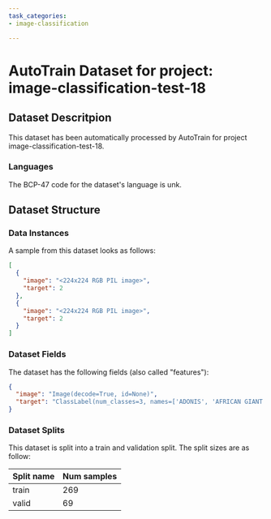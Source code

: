 ```yaml
---
task_categories:
- image-classification

---
```

# AutoTrain Dataset for project: image-classification-test-18

## Dataset Descritpion

This dataset has been automatically processed by AutoTrain for project image-classification-test-18.

### Languages

The BCP-47 code for the dataset's language is unk.

## Dataset Structure

### Data Instances

A sample from this dataset looks as follows:

```json
[
  {
    "image": "<224x224 RGB PIL image>",
    "target": 2
  },
  {
    "image": "<224x224 RGB PIL image>",
    "target": 2
  }
]
```

### Dataset Fields

The dataset has the following fields (also called "features"):

```json
{
  "image": "Image(decode=True, id=None)",
  "target": "ClassLabel(num_classes=3, names=['ADONIS', 'AFRICAN GIANT SWALLOWTAIL', 'AMERICAN SNOOT'], id=None)"
}
```

### Dataset Splits

This dataset is split into a train and validation split. The split sizes are as follow:

| Split name   | Num samples         |
| ------------ | ------------------- |
| train        | 269 |
| valid        | 69 |
